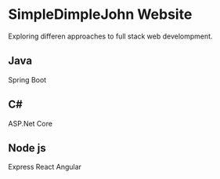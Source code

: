 # SimpleDimpleJohn Website
Exploring differen approaches to full stack web develompment.

## Java
Spring Boot
## C#
ASP.Net Core
## Node js
Express
React
Angular



